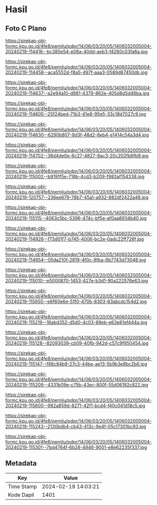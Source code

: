 # Hasil

## Foto C Plano

https://sirekap-obj-formc.kpu.go.id/4fe8/pemilu/pdpr/14/06/03/20/05/1406032005004-20240219-114416--bc385e54-e08a-40dd-aeb3-f4260c03fa6a.jpg

https://sirekap-obj-formc.kpu.go.id/4fe8/pemilu/pdpr/14/06/03/20/05/1406032005004-20240219-114458--aca5552d-f8a5-497f-aaa3-0589d67450db.jpg

https://sirekap-obj-formc.kpu.go.id/4fe8/pemilu/pdpr/14/06/03/20/05/1406032005004-20240219-114637--a2e94a10-d981-4379-862e-405d8d5d48ba.jpg

https://sirekap-obj-formc.kpu.go.id/4fe8/pemilu/pdpr/14/06/03/20/05/1406032005004-20240219-114605--25f24bed-71b3-41e8-95e5-33c18d7027c9.jpg

https://sirekap-obj-formc.kpu.go.id/4fe8/pemilu/pdpr/14/06/03/20/05/1406032005004-20240219-114630--6290b807-9d3f-48d2-8eb4-e1414c54a3d4.jpg

https://sirekap-obj-formc.kpu.go.id/4fe8/pemilu/pdpr/14/06/03/20/05/1406032005004-20240219-114702--38d4de0e-6c27-4827-8ac3-20c202fb6fb9.jpg

https://sirekap-obj-formc.kpu.go.id/4fe8/pemilu/pdpr/14/06/03/20/05/1406032005004-20240219-115002--b9191f5e-718b-4cd3-b209-f983af154338.jpg

https://sirekap-obj-formc.kpu.go.id/4fe8/pemilu/pdpr/14/06/03/20/05/1406032005004-20240219-120757--236ee679-78b7-45a1-a932-882df2422a48.jpg

https://sirekap-obj-formc.kpu.go.id/4fe8/pemilu/pdpr/14/06/03/20/05/1406032005004-20240219-115115--4063c5bc-5396-474c-bf5e-af0aa8934b40.jpg

https://sirekap-obj-formc.kpu.go.id/4fe8/pemilu/pdpr/14/06/03/20/05/1406032005004-20240219-114926--f73d01f7-b745-4006-bc2e-0adc22ff726f.jpg

https://sirekap-obj-formc.kpu.go.id/4fe8/pemilu/pdpr/14/06/03/20/05/1406032005004-20240219-114954--05da210f-2819-4f0c-8fba-6b7743d73048.jpg

https://sirekap-obj-formc.kpu.go.id/4fe8/pemilu/pdpr/14/06/03/20/05/1406032005004-20240219-115010--e5000870-1453-427e-b3d1-90a222576e63.jpg

https://sirekap-obj-formc.kpu.go.id/4fe8/pemilu/pdpr/14/06/03/20/05/1406032005004-20240219-115655--e6f60e6e-51f0-470b-8303-83abcdc154d2.jpg

https://sirekap-obj-formc.kpu.go.id/4fe8/pemilu/pdpr/14/06/03/20/05/1406032005004-20240219-115219--16abd352-d5d0-4c03-89eb-e63e81ef444a.jpg

https://sirekap-obj-formc.kpu.go.id/4fe8/pemilu/pdpr/14/06/03/20/05/1406032005004-20240219-115128--82093039-cb09-40fb-942d-c57c9f950454.jpg

https://sirekap-obj-formc.kpu.go.id/4fe8/pemilu/pdpr/14/06/03/20/05/1406032005004-20240219-115147--f98c84b9-27c3-44be-ae13-5b9b3e8bc2b6.jpg

https://sirekap-obj-formc.kpu.go.id/4fe8/pemilu/pdpr/14/06/03/20/05/1406032005004-20240219-115209--4331b09e-c75b-43ec-800f-55d06192c822.jpg

https://sirekap-obj-formc.kpu.go.id/4fe8/pemilu/pdpr/14/06/03/20/05/1406032005004-20240219-115600--982a859d-8271-42f1-bcd4-f40c041d18c5.jpg

https://sirekap-obj-formc.kpu.go.id/4fe8/pemilu/pdpr/14/06/03/20/05/1406032005004-20240219-115243--2130bdb4-cb43-413c-9e4f-05c17301bc93.jpg

https://sirekap-obj-formc.kpu.go.id/4fe8/pemilu/pdpr/14/06/03/20/05/1406032005004-20240219-115301--7bd4764f-6b28-4946-9001-e8e62235f337.jpg


## Metadata

| Key        | Value               |
| ---------- | ------------------- |
| Time Stamp | 2024-02-19 14:03:21 |
| Kode Dapil | 1401                |



